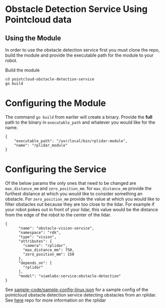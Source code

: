 # Obstacle Detection Service Using Pointcloud data #

## Using the Module ##
In order to use the obstacle detection service first you must clone the repo, build the module and provide the executable path for the module to your robot.

Build the module

```
cd pointcloud-obstacle-detection-service
go build
```

# Configuring the Module # 
The command `go build` from earlier will create a binary. Provide the **full** path to the binary in `executable_path` and whatever you would like for the name.
```
{
    "executable_path": "/usr/local/bin/rplidar-module",
    "name": "rplidar_module"
}
```

# Configuring the Service #
Of the below params the only ones that need to be changed are `max_distance_mm` and `zero_position_mm`. for `max_distance_mm` provide the furthest distance at which you would like to consider something an obstacle. For `zero_position_mm` provide the value at which you would like to filter obstacles out because they are too close to the lidar. For example if your robot pokes out in front of your lidar, this value would be the distance from the edge of the robot to the center of the lidar.


```
{
      "name": "obstacle-vision-service",
      "namespace": "rdk",
      "type": "vision",
      "attributes": {
        "camera": "rplidar",
        "max_distance_mm": 750,
        "zero_position_mm": 150
      },
      "depends_on": [
        "rplidar"
      ],
      "model": "viamlabs:service:obstacle-detection"
}
```

See [sample-code/sample-config-linux.json](https://github.com/viam-labs/pointcloud-obstacle-detection-service/blob/main/sample-code/sample-config-linux.json) for a sample config of the pointcloud obstacle detection service detecting obstacles from an rplidar. See [here](https://github.com/viamrobotics/rplidar)  repo for more information on the rplidar
